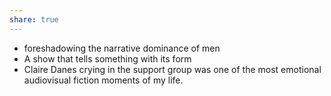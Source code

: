 ```yaml
---
share: true
---
```

- foreshadowing the narrative dominance of men
- A show that tells something with its form
- Claire Danes crying in the support group was one of the most emotional audiovisual fiction moments of my life.